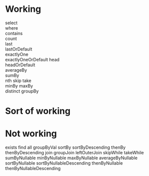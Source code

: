 Working
=======

select             
where              
contains           
count              
last               
lastOrDefault      
exactlyOne         
exactlyOneOrDefault
head               
headOrDefault      
averageBy  
sumBy  
nth
skip
take    
minBy
maxBy   
distinct
groupBy

Sort of working
===============


Not working
===========

exists
find
all
groupByVal
sortBy
sortByDescending
thenBy
thenByDescending
join
groupJoin
leftOuterJoin
skipWhile
takeWhile
sumByNullable
minByNullable
maxByNullable
averageByNullable
sortByNullable
sortByNullableDescending
thenByNullable
thenByNullableDescending